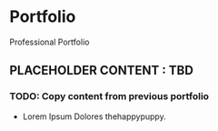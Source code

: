 # Portfolio
Professional Portfolio

## PLACEHOLDER CONTENT : TBD
### TODO: Copy content from previous portfolio
- Lorem Ipsum Dolores thehappypuppy.

